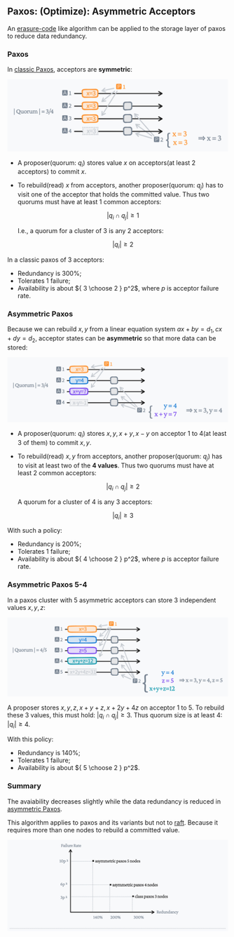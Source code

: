 ## Paxos: (Optimize): Asymmetric Acceptors

An [erasure-code](https://en.wikipedia.org/wiki/Erasure_code) like algorithm can be applied to the storage layer of
paxos to reduce data redundancy.

### Paxos

In [classic Paxos](http://lamport.azurewebsites.net/pubs/pubs.html#paxos-simple),
acceptors are **symmetric**:

![classic](asymmetric-paxos-classic.jpeg)

- A proposer(quorum: $q_i$) stores value $x$ on acceptors(at least 2 acceptors) to commit $x$.

- To rebuild(read) $x$ from acceptors, another proposer(quorum: $q_j$) has to visit one of the acceptor that holds the committed value.
  Thus two quorums must have at least 1 common acceptors:

  $$
  |q_i \cap q_j| \ge 1
  $$

  I.e., a quorum for a cluster of 3 is any 2 acceptors:

  $$
  |q_i| \ge 2
  $$

In a classic paxos of 3 acceptors:
- Redundancy is 300%;
- Tolerates 1 failure;
- Availability is about ${ 3 \choose 2  } p^2$, where $p$ is acceptor failure rate.



### Asymmetric Paxos

Because we can rebuild $x, y$ from a linear equation system $ax+by=d_1, cx+dy=d_2$,
acceptor states can be **asymmetric** so that more data can be stored:

![ec](asymmetric-paxos-ec.jpeg)

- A proposer(quorum: $q_i$) stores $x, y, x+y, x-y$ on acceptor 1 to 4(at least 3 of
    them) to commit $x, y$.

- To rebuild(read) $x, y$ from acceptors, another proposer(quorum: $q_j$) has to visit at least two of the **4 values**.
  Thus two quorums must have at least 2 common acceptors:

  $$
  |q_i \cap q_j| \ge 2
  $$

  A quorum for a cluster of 4 is any 3 acceptors:

  $$
  |q_i| \ge 3
  $$


With such a policy:
- Redundancy is 200%;
- Tolerates 1 failure;
- Availability is about ${ 4 \choose 2  } p^2$, where $p$ is acceptor failure rate.


### Asymmetric Paxos 5-4

In a paxos cluster with 5 asymmetric acceptors can store 3 independent values
$x, y, z$:

![ec53](asymmetric-paxos-ec-53.jpeg)

A proposer stores $x, y, z, x+y+z, x+2y+4z$ on acceptor 1 to 5.
To rebuild these 3 values, this must hold: $|q_i \cap q_j| \ge 3$.
Thus quorum size is at least 4: $|q_i| \ge 4$.


With this policy:
- Redundancy is 140%;
- Tolerates 1 failure;
- Availability is about ${ 5 \choose 2  } p^2$.

### Summary

The avaiability decreases slightly while the data redundancy is reduced in [asymmetric Paxos](TODO).

This algorithm applies to paxos and its variants but not to [raft](https://raft.github.io/).
Because it requires more than one nodes to rebuild a committed value.

![chart](asymmetric-paxos-chart.jpeg)
